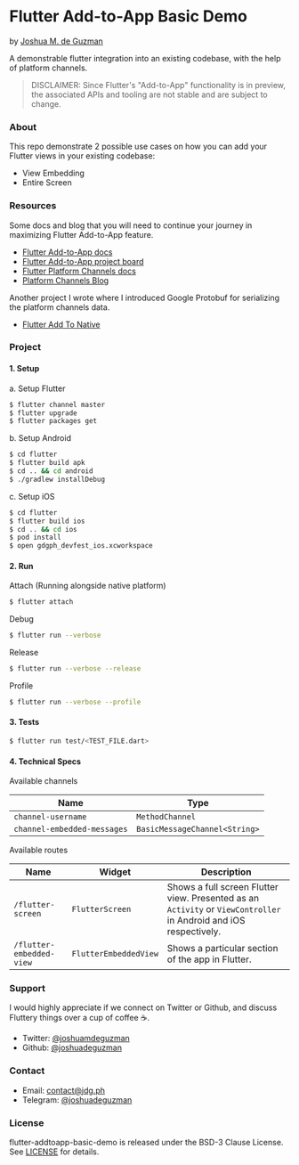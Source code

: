 # Flutter Add-to-App Basic Demo
by [Joshua M. de Guzman](https://jdg.ph)

A demonstrable flutter integration into an existing codebase, with the help of platform channels.

> DISCLAIMER: Since Flutter's "Add-to-App" functionality is in preview, the associated APIs and tooling are not stable and are subject to change.

### About

This repo demonstrate 2 possible use cases on how you can add your Flutter views in your existing codebase:
* View Embedding
* Entire Screen

### Resources

Some docs and blog that you will need to continue your journey in maximizing Flutter Add-to-App feature.
- [Flutter Add-to-App docs](https://github.com/flutter/flutter/wiki/Add-Flutter-to-existing-apps)
- [Flutter Add-to-App project board](http://github.com/flutter/flutter/projects/28)
- [Flutter Platform Channels docs](https://flutter.dev/docs/development/platform-integration/platform-channels)
- [Platform Channels Blog](https://medium.com/flutter/flutter-platform-channels-ce7f540a104e)

Another project I wrote where I introduced Google Protobuf for serializing the platform channels data.
- [Flutter Add To Native](https://github.com/joshuadeguzman/flutter-examples/tree/master/flutter-add-to-native)

### Project

#### 1. Setup

a. Setup Flutter

```bash
$ flutter channel master
$ flutter upgrade
$ flutter packages get
```

b. Setup Android

```bash
$ cd flutter
$ flutter build apk
$ cd .. && cd android
$ ./gradlew installDebug
```

c. Setup iOS

```bash
$ cd flutter
$ flutter build ios
$ cd .. && cd ios
$ pod install
$ open gdgph_devfest_ios.xcworkspace
```

#### 2. Run

Attach (Running alongside native platform)

```bash
$ flutter attach
```

Debug

```bash
$ flutter run --verbose
```

Release

```bash
$ flutter run --verbose --release
```

Profile

```bash
$ flutter run --verbose --profile
```

#### 3. Tests

```bash
$ flutter run test/<TEST_FILE.dart>
```

#### 4. Technical Specs

Available channels

|Name|Type|
|---|---|
| `channel-username`          | `MethodChannel`               |
| `channel-embedded-messages` | `BasicMessageChannel<String>` |


Available routes

|Name|Widget|Description|
|---|---|---|
|`/flutter-screen`|`FlutterScreen`|Shows a full screen Flutter view. Presented as an `Activity` or `ViewController` in Android and iOS respectively.|
|`/flutter-embedded-view`|`FlutterEmbeddedView`|Shows a particular section of the app in Flutter.|

### Support

I would highly appreciate if we connect on Twitter or Github, and discuss Fluttery things over a cup of coffee ☕.
* Twitter: [@joshuamdeguzman](https://twitter.com/joshuamdeguzman)
* Github: [@joshuadeguzman](https://github.com/joshuadeguzman)

### Contact

* Email: [contact@jdg.ph](mailto:contact@jdg.ph)
* Telegram: [@joshuadeguzman](t.me/joshuadeguzman)

### License

flutter-addtoapp-basic-demo is released under the BSD-3 Clause License. See [LICENSE](https://github.com/joshuadeguzman/flutter-addtoapp-basic-demo/blob/master/LICENSE) for details.

